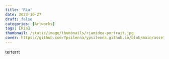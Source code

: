```yaml
---
title: 'Ria'
date: 2023-10-27
draft: false
categories: [Artworks]
tags: [Ria]
thumbnail: /static/image/thumbnails/riamidea-portrait.jpg
cover: https://github.com/Ypsilenna/ypsilenna.github.io/blob/main/assets/artworks/smoczek.jpg?raw=true
---
```

terterrt
